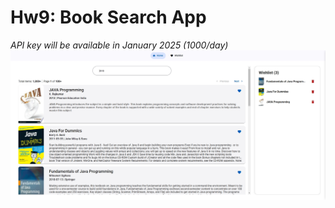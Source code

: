 # Hw9: Book Search App

*API key will be available in January 2025 (1000/day)*
![HW9 Screenshot](./hw9-screenshot.jpg)
